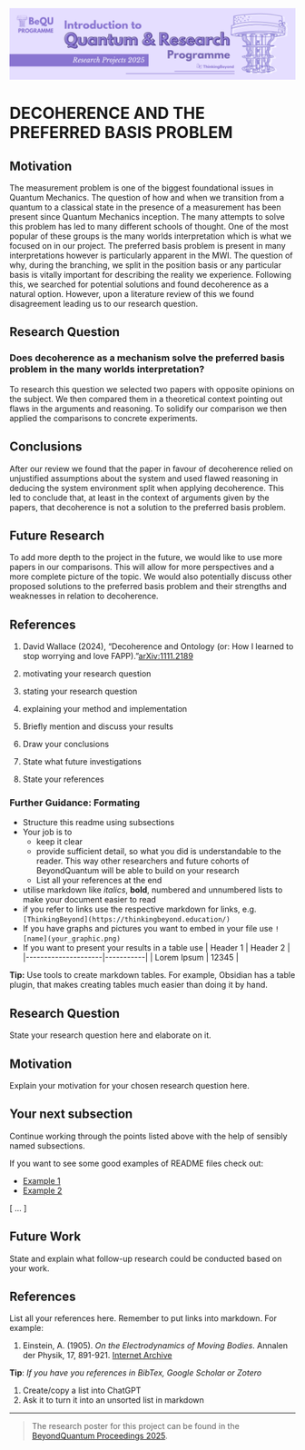 ![BeyondQuantum Banner for Research Projects](../BeyondQuantum_Banner_Research_Projects_2025.png)

# DECOHERENCE AND THE PREFERRED BASIS PROBLEM

## Motivation
The measurement problem is one of the biggest foundational issues in Quantum Mechanics. The question of how and when we transition from a quantum to a classical state in the presence
of a measurement has been present since Quantum Mechanics inception. The many attempts to solve this problem has led to many different schools of thought. One of the most popular of these
groups is the many worlds interpretation which is what we focused on in our project.
The preferred basis problem is present in many interpretations however is particularly apparent in the MWI. The question of why, during the branching, we split in the position basis or any particular
basis is vitally important for describing the reality we experience. Following this, we searched for potential solutions and found decoherence as a natural option. However, upon a literature review of this
we found disagreement leading us to our research question.

## Research Question
### Does decoherence as a mechanism solve the preferred basis problem in the many worlds interpretation?
To research this question we selected two papers with opposite opinions on the subject. We then compared them in a theoretical context pointing out flaws in the arguments and reasoning. To solidify our
comparison we then applied the comparisons to concrete experiments.

## Conclusions
After our review we found that the paper in favour of decoherence relied on unjustified assumptions about the system and used flawed reasoning in deducing the system environment split when applying
decoherence. This led to conclude that, at least in the context of arguments given by the papers, that decoherence is not a solution to the preferred basis problem.

## Future Research
To add more depth to the project in the future, we would like to use more papers in our comparisons. This will allow for more perspectives and a more complete picture of the topic. We would also
potentially discuss other proposed solutions to the preferred basis problem and their strengths and weaknesses in relation to decoherence.

## References
1. David Wallace (2024), “Decoherence and Ontology (or: How I learned to stop worrying and love FAPP).”[arXiv:1111.2189](https://arxiv.org/abs/1111.2189)

1. motivating your research question
2. stating your research question
3. explaining your method and implementation
4. Briefly mention and discuss your results
5. Draw your conclusions
6. State what future investigations 
7. State your references 

### Further Guidance: Formating
- Structure this readme using subsections
- Your job is to 
    - keep it clear
    - provide sufficient detail, so what you did is understandable to the reader. This way other researchers and future cohorts of BeyondQuantum will be able to build on your research
    - List all your references at the end
- utilise markdown like *italics*, **bold**, numbered and unnumbered lists to make your document easier to read
- if you refer to links use the respective markdown for links, e.g. `[ThinkingBeyond](https://thinkingbeyond.education/)`
- If you have graphs and pictures you want to embed in your file use `![name](your_graphic.png)`
- If you want to present your results in a table use
    | Header 1            | Header 2  |
    |---------------------|-----------|
    | Lorem Ipsum         | 12345     |

**Tip:** Use tools to create markdown tables. For example, Obsidian has a table plugin, that makes creating tables much easier than doing it by hand.

## Research Question

State your research question here and elaborate on it.

## Motivation

Explain your motivation for your chosen research question here.

## Your next subsection

Continue working through the points listed above with the help of sensibly named subsections. 

If you want to see some good examples of README files check out:
- [Example 1](https://github.com/ThinkingBeyond/BeyondAI-2024/blob/main/warenya-loulia/README.md)
- [Example 2](https://github.com/ThinkingBeyond/BeyondAI-2024/blob/main/shaana-karuna/README.md)

[ ... ]

## Future Work

State and explain what follow-up research could be conducted based on your work.

## References

List all your references here. Remember to put links into markdown. For example:

1.  Einstein, A. (1905). *On the Electrodynamics of Moving Bodies*. Annalen der Physik, 17, 891-921. [Internet Archive](https://archive.org/details/einstein-1905-relativity)

**Tip**: *If you have you references in BibTex, Google Scholar or Zotero*
1. Create/copy a list into ChatGPT
2. Ask it to turn it into an unsorted list in markdown

---

> The research poster for this project can be found in the [BeyondQuantum Proceedings 2025](https://thinkingbeyond.education/beyondquantum_proceedings_2025/).

